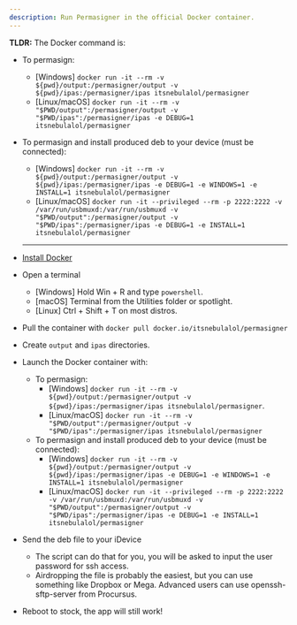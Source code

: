 ```yaml
---
description: Run Permasigner in the official Docker container.
---
```


**TLDR:** The Docker command is:
* To permasign:
	*  \[Windows] `docker run -it --rm -v ${pwd}/output:/permasigner/output -v ${pwd}/ipas:/permasigner/ipas itsnebulalol/permasigner`
	*  \[Linux/macOS] `docker run -it --rm -v "$PWD/output":/permasigner/output -v "$PWD/ipas":/permasigner/ipas -e DEBUG=1 itsnebulalol/permasigner`
* To permasign and install produced deb to your device (must be connected):
	*  \[Windows] `docker run -it --rm -v ${pwd}/output:/permasigner/output -v ${pwd}/ipas:/permasigner/ipas -e DEBUG=1 -e WINDOWS=1 -e INSTALL=1 itsnebulalol/permasigner`
	*  \[Linux/macOS] `docker run -it --privileged --rm -p 2222:2222 -v /var/run/usbmuxd:/var/run/usbmuxd -v "$PWD/output":/permasigner/output -v "$PWD/ipas":/permasigner/ipas -e DEBUG=1 -e INSTALL=1 itsnebulalol/permasigner`

  ---

* [Install Docker](https://docs.docker.com/get-docker/)
* Open a terminal
	*  \[Windows] Hold Win + R and type `powershell`.
	*  \[macOS] Terminal from the Utilities folder or spotlight.
	*  \[Linux] Ctrl + Shift + T on most distros.
* Pull the container with `docker pull docker.io/itsnebulalol/permasigner`
* Create `output` and `ipas` directories.
* Launch the Docker container with:
	* To permasign:
		*  \[Windows] `docker run -it --rm -v ${pwd}/output:/permasigner/output -v ${pwd}/ipas:/permasigner/ipas itsnebulalol/permasigner`.
		*  \[Linux/macOS] `docker run -it --rm -v "$PWD/output":/permasigner/output -v "$PWD/ipas":/permasigner/ipas itsnebulalol/permasigner`
	* To permasign and install produced deb to your device (must be connected):
		*  \[Windows] `docker run -it --rm -v ${pwd}/output:/permasigner/output -v ${pwd}/ipas:/permasigner/ipas -e DEBUG=1 -e WINDOWS=1 -e INSTALL=1 itsnebulalol/permasigner`
		*  \[Linux/macOS] `docker run -it --privileged --rm -p 2222:2222 -v /var/run/usbmuxd:/var/run/usbmuxd -v "$PWD/output":/permasigner/output -v "$PWD/ipas":/permasigner/ipas -e DEBUG=1 -e INSTALL=1 itsnebulalol/permasigner`
* Send the deb file to your iDevice
    * The script can do that for you, you will be asked to input the user password for ssh access.
    * Airdropping the file is probably the easiest, but you can use something like Dropbox or Mega. Advanced users can use openssh-sftp-server from Procursus.
* Reboot to stock, the app will still work!

